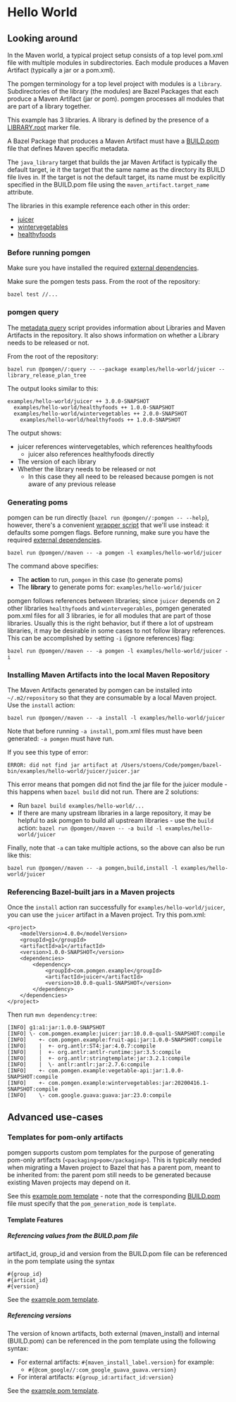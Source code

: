 # Hello World


## Looking around

In the Maven world, a typical project setup consists of a top level pom.xml file with multiple modules in subdirectories. Each module produces a Maven Artifact (typically a jar or a pom.xml).

The pomgen terminology for a top level project with modules is a `library`. Subdirectories of the library (the modules) are Bazel Packages that each produce a Maven Artifact (jar or pom). pomgen processes all modules that are part of a library together.

This example has 3 libraries. A library is defined by the presence of a [LIBRARY.root](healthyfoods/MVN-INF/LIBRARY.root) marker file.

A Bazel Package that produces a Maven Artifact must have a [BUILD.pom](healthyfoods/fruit-api/MVN-INF/BUILD.pom) file that defines Maven specific metadata.

The `java_library` target that builds the jar Maven Artifact is typically  the default target, ie it the target that the same name as the directory its BUILD file lives in. If the target is not the default target, its name must be explicitly specified in the BUILD.pom file using the `maven_artifact.target_name` attribute.

The libraries in this example reference each other in this order:
- [juicer](juicer)
- [wintervegetables](wintervegetables)
- [healthyfoods](healthyfoods)


### Before running pomgen

Make sure you have installed the required [external dependencies](../../README.md#external-dependencies).

Make sure the pomgen tests pass.  From the root of the repository:

```
bazel test //...
```


### pomgen query

The [metadata query](../../query.py) script provides information about Libraries and Maven Artifacts in the repository.  It also shows information on whether a Library needs to be released or not.

From the root of the repository:

```
bazel run @pomgen//:query -- --package examples/hello-world/juicer --library_release_plan_tree
```

The output looks similar to this:
```
examples/hello-world/juicer ++ 3.0.0-SNAPSHOT
  examples/hello-world/healthyfoods ++ 1.0.0-SNAPSHOT
  examples/hello-world/wintervegetables ++ 2.0.0-SNAPSHOT
    examples/hello-world/healthyfoods ++ 1.0.0-SNAPSHOT
```

The output shows:
- juicer references wintervegetables, which references healthyfoods
  - juicer also references healthyfoods directly
- The version of each library
- Whether the library needs to be released or not
  - In this case they all need to be released because pomgen is not aware of any previous release


### Generating poms

pomgen can be run directly (`bazel run @pomgen//:pomgen -- --help`), however, there's a convenient [wrapper script](../../maven/maven.sh) that we'll use instead: it defaults some pomgen flags. Before running, make sure you have the required [external dependencies](../../maven/README.md#external-dependencies).

```
bazel run @pomgen//maven -- -a pomgen -l examples/hello-world/juicer
```

The command above specifies:
- The **action** to run, `pomgen` in this case (to generate poms)
- The **library** to generate poms for: `examples/hello-world/juicer`


pomgen follows references between libraries; since `juicer` depends on 2 other libraries `healthyfoods` and `wintervegerables`, pomgen generated pom.xml files for all 3 libraries, ie for all modules that are part of those libraries. Usually this is the right behavior, but if there a lot of upstream libraries, it may be desirable in some cases to not follow library references. This can be accomplished by setting `-i` (ignore references) flag:

```
bazel run @pomgen//maven -- -a pomgen -l examples/hello-world/juicer -i
```


### Installing Maven Artifacts into the local Maven Repository

The Maven Artifacts generated by pomgen can be installed into `~/.m2/repository` so that they are consumable by a local Maven project. Use the `install` action:

```
bazel run @pomgen//maven -- -a install -l examples/hello-world/juicer
```

Note that before running `-a install`, pom.xml files must have been generated: `-a pomgen` must have run.

If you see this type of error:

```
ERROR: did not find jar artifact at /Users/stoens/Code/pomgen/bazel-bin/examples/hello-world/juicer/juicer.jar
```

This error means that pomgen did not find the jar file for the juicer module - this happens when `bazel build` did not run. There are 2 solutions:
- Run `bazel build examples/hello-world/...`
- If there are many upstream libraries in a large repository, it may be helpful to ask pomgen to build all upstream libraries - use the `build` action: `bazel run @pomgen//maven -- -a build -l examples/hello-world/juicer`

Finally, note that `-a` can take multiple actions, so the above can also be run like this:

```
bazel run @pomgen//maven -- -a pomgen,build,install -l examples/hello-world/juicer
```


### Referencing Bazel-built jars in a Maven projects

Once the `install` action ran successfully for `examples/hello-world/juicer`, you can use the `juicer` artifact in a Maven project. Try this pom.xml:

```
<project>
    <modelVersion>4.0.0</modelVersion>
    <groupId>g1</groupId>
    <artifactId>a1</artifactId>
    <version>1.0.0-SNAPSHOT</version>
    <dependencies>
        <dependency>
            <groupId>com.pomgen.example</groupId>
            <artifactId>juicer</artifactId>
            <version>10.0.0-qual1-SNAPSHOT</version>
        </dependency>
    </dependencies>
</project>
```

Then run `mvn dependency:tree`:

```
[INFO] g1:a1:jar:1.0.0-SNAPSHOT
[INFO] \- com.pomgen.example:juicer:jar:10.0.0-qual1-SNAPSHOT:compile
[INFO]    +- com.pomgen.example:fruit-api:jar:1.0.0-SNAPSHOT:compile
[INFO]    |  +- org.antlr:ST4:jar:4.0.7:compile
[INFO]    |  +- org.antlr:antlr-runtime:jar:3.5:compile
[INFO]    |  +- org.antlr:stringtemplate:jar:3.2.1:compile
[INFO]    |  \- antlr:antlr:jar:2.7.6:compile
[INFO]    +- com.pomgen.example:vegetable-api:jar:1.0.0-SNAPSHOT:compile
[INFO]    +- com.pomgen.example:wintervegetables:jar:20200416.1-SNAPSHOT:compile
[INFO]    \- com.google.guava:guava:jar:23.0:compile
```


## Advanced use-cases


### Templates for pom-only artifacts

pomgen supports custom pom templates for the purpose of generating pom-only artifacts (`<packaging>pom</packaging>`). This is typically needed when migrating a Maven project to Bazel that has a parent pom, meant to be inherited from: the parent pom still needs to be generated because existing Maven projects may depend on it. 

See this [example pom template](healthyfoods/parentpom/MVN-INF/pom.template) - note that the corresponding [BUILD.pom](healthyfoods/parentpom/MVN-INF/BUILD.pom) file must specify that the `pom_generation_mode` is `template`.


#### Template Features

##### Referencing values from the BUILD.pom file

artifact_id, group_id and version from the BUILD.pom file can be referenced in the pom template using the syntax 

```
#{group_id}
#{articat_id}
#{version}
```

See the [example pom template](healthyfoods/parentpom/MVN-INF/pom.template).


##### Referencing versions

The version of known artifacts, both external (maven_install) and internal (BUILD.pom) can be referenced in the pom template using the following syntax:

- For external artifacts: `#{maven_install_label.version}` for example:
  - `#{@com_google//:com_google_guava_guava.version}`
- For interal artifacts: `#{group_id:artifact_id:version}`

See the [example pom template](healthyfoods/parentpom/MVN-INF/pom.template).
